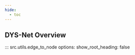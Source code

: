 ```yaml
---
hide:
  - toc
---
```


## DYS-Net Overview

::: src.utils.edge_to_node
    options:
      show_root_heading: false
